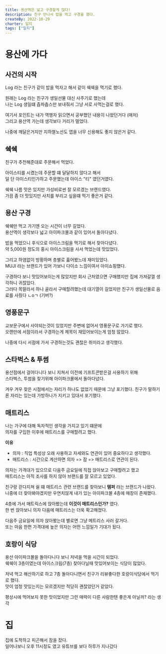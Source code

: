 ```yaml
---
title: 용산역은 넓고 구경할게 많다!
description: 친구 만나서 밥을 먹고 구경을 했다.
createBy: 2022-10-29
charter: 일지
tags: ["일지"]
---
```


# 용산에 가다

## 사건의 시작

Log 라는 친구가 같이 밥을 먹자고 해서 같이 쉑쉑을 먹기로 했다.

원래는 Log 라는 친구가 생일선물 대신 사주기로 했는데  
나는 Log 생일떄 츕파춥스만 보내줘서 그냥 서로 사먹는걸로 했다.

여기서 포인트는 내가 역행자 읽으면서 공부했던 내용이 나왔던거다 (매처)  
그리고 용산역 가는데 생각보다 거리가 멀었다.

나중에 깨달은거지만 지하쳘노선도 앱을 너무 신용해도 좋지 않은거 같다.

## 쉑쉑

친구가 추천해준대로 주문해서 먹었다.

아이스티를 시켰는데 주문할 떄 달달하지 않다고 해서  
덜 단 아이스티인가하고 주문했는데 아이스 "티" 였던거였다.

쉑쉑 나름 맛은 있지만 가성비로썬 잘 모르겠는 브랜드였다.  
가끔 좀 더 맛있지만 사치를 부리고 싶을떄 먹기 좋은거 같다.

## 용산 구경

쉑쉑만 먹고 가기엔 오는 시간이 너무 길었다.  
용산역이 생각보다 넓고 아이파크몰과 같이 있어서 돌아다녔다.

밥을 먹었으니 후식으로 아이스크림을 먹기로 해서 찾아다녔다.  
약 5,000원 정도의 홍시 아이스크림을 사서 먹었는데 맛있었다.

그리고 하염없이 방황하며 층별로 훓어봤느데 재미있었다.  
MUJI 라는 브랜드가 있어 가보니 다이소 느낌이여서 아이쇼핑했다.

구경하다 보니 맛있어보이는게 많았지만 회사 근처였으면 구매했지만 집에 가져갈껄 생각하니 귀찮았다.  
그러다 목말라서 하나 골라서 구매할려했는데 대기열이 길었지만 친구가 생일선물로 음료를 사줬다 ㄴoㄱ (기버?)

## 영풍문구

교보문구에서 사야되는것이 있었지만 주변에 없어서 영풍문구로 가기로 했다.  
오랜만에 서점이라서 구경하는게 제목이 재밌어보이는게 엄청 많았다.

나중에 다시 서점에 가서 구경하는것도 괜찮은 취미라고 생각했다.

## 스타벅스 & 투썸

용산점에서 걸어다니다 보니 지쳐서 이전에 기프트콘받은걸 사용하기 위해  
스타벅스, 투썸을 찾기위해 아이파크몰에서 돌아다녔다.

겨우 겨우 찾은 시점에서는 자리가 하나도 없었기 때문에 그냥 포기했다.
친구가 말하기론 자리는 있는데 가방하나가 지키고 있대서 포기했다.

## 매트리스

나는 가구에 대해 독자적인 생각을 가지고 있기 떄문에  
의자를 구입한 이후에 매트리스를 구매할려고 했다.

**이유**

-   의자 : 직업 특성상 오래 사용하고 자세와도 연관이 있어 중요하다고 생각했다.
-   매트리스 : 시간으로 계산하면 의자 => 잠 => 매트리스로 연관이 된다.

의자는 가격대가 있으므로 다음주 금요일에 직접 앉아보고 구매할려고 했고  
매트리스는 아직 조사를 하지 않아 브랜드를 잘 모르고 있었다.

친구랑 걷다지쳐 쉴 떄 매트리스 관련 브랜드를 찾아보니 **템퍼** 라는 브랜드가 나왔다.  
나중에 더 찾아봐야겠지만 우연치않게 내가 있는 아이파크몰 4층에 매장이 존재했다.

4층에 가서 매트릭스에 앉아봤는데 **이것이 매트리스인가?** 였다.  
한 번 앉아보니 의자 다음에 매트리스는 더욱 확고해졌다.

다음주 금요일에 의자 앉아봤는데 별로면 그냥 메트리스 사러 갈거다.  
또는 마음 한편 가격대에 높은 의자는 어떤 느낌일가 기대가 됬다.

## 호랑이 식당

용산 아이파크몰을 돌아다니다 보니 저녁을 먹을 시간이 되었다.  
쉑쉑이 3층이였는데 아이스크림(7층) 찾아다닐때 맛있어보이는 식당이 많았다.

저녁 먹고 해산하기로 하고 7층 돌아다니면서 친구가 리뷰좋다한 호랑이식당에서 먹기로 했다.  
맛이 엄청 맛있는지는 모르겠지만 적당히 괜찮았던거 같았다.

평상시에 먹어보지 못한 맛이었지만 그런 매력이 다른 사람한텐 좋은게 아닐까? 라는 생각

# 집

집에 도착하고 피곤해서 잠을 잤다.  
일어나보니 오후 11시정도 였고 유튜브를 보다 하루가 지나갔다
